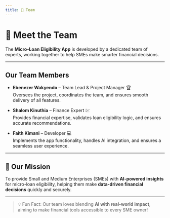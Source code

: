 ```yaml
---
title: 👥 Team
---
```


# 👥 Meet the Team

The **Micro-Loan Eligibility App** is developed by a dedicated team of experts, working together to help SMEs make smarter financial decisions.

---

## Our Team Members

- **Ebenezer Wakyendo** – Team Lead & Project Manager 🏆  
  Oversees the project, coordinates the team, and ensures smooth delivery of all features.

- **Shalom Kinuthia** – Finance Expert 💹  
  Provides financial expertise, validates loan eligibility logic, and ensures accurate recommendations.

- **Faith Kimani** – Developer 💻  
  Implements the app functionality, handles AI integration, and ensures a seamless user experience.

---

## 🚀 Our Mission

To provide Small and Medium Enterprises (SMEs) with **AI-powered insights** for micro-loan eligibility, helping them make **data-driven financial decisions** quickly and securely.

---

> 💡 Fun Fact: Our team loves blending **AI with real-world impact**, aiming to make financial tools accessible to every SME owner!
